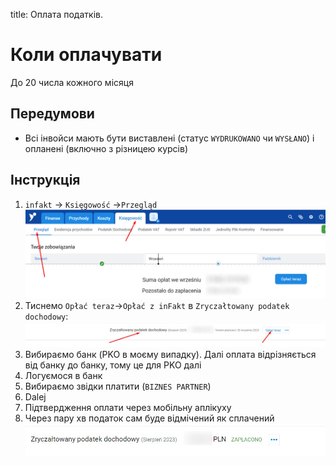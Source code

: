 title: Оплата податків. 

# Коли оплачувати

До 20 числа кожного місяця

## Передумови
* Всі інвойси мають бути виставлені (статус `WYDRUKOWANO` чи `WYSŁANO`) і опланені (включно з різницею курсів)

## Інструкція

1. `infakt` -> `Księgowość` ->`Przegląd`
<a>![alt taxes tab](../img/taxes/taxes_tab.jpg) </a>
2. Тиснемо `Opłać teraz`->`Opłać z inFakt` в `Zryczałtowany podatek dochodowy`:
<a>![alt taxes tab](../img/taxes/pay_taxes_infakt.jpg) </a>
3. Вибираємо банк (PKO в моєму випадку). Далі оплата відрізняється від банку до банку, тому це для PKO далі
4. Логуємося в банк
5. Вибираємо звідки платити (`BIZNES PARTNER`)
6. Dalej
7. Підтвердження оплати через мобільну аплікуху
8. Через пару хв податок сам буде відмічений як сплачений
<a>![alt оплачені податки](../img/taxes/paid_taxes.jpg) </a>
